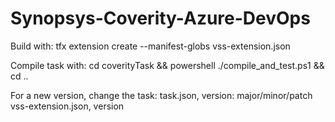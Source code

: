 # Synopsys-Coverity-Azure-DevOps

Build with:
tfx extension create --manifest-globs vss-extension.json

Compile task with:
cd coverityTask && powershell ./compile_and_test.ps1 && cd ..

For a new version, change the task:
task.json, version: major/minor/patch
vss-extension.json, version